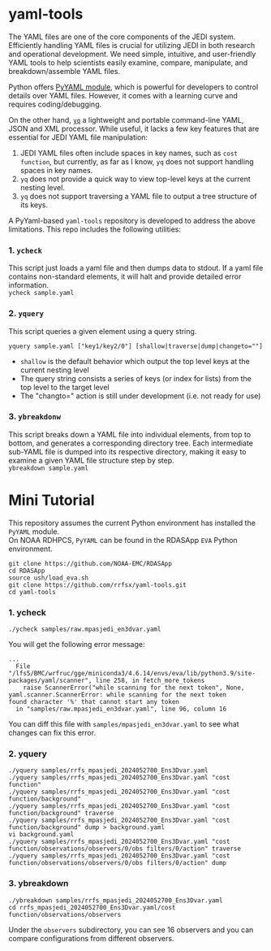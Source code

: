# yaml-tools

The YAML files are one of the core components of the JEDI system. Efficiently handling YAML files is crucial for utilizing JEDI in both research and operational development. We need simple, intuitive, and user-friendly YAML tools to help scientists easily examine, compare, manipulate, and breakdown/assemble YAML files.

Python offers [PyYAML module](https://pypi.org/project/PyYAML/), which is powerful for developers to control details over YAML files. However, it comes with a learning curve and requires coding/debugging.

On the other hand, [`yq`](https://github.com/mikefarah/yq) a lightweight and portable command-line YAML, JSON and XML processor. While useful, it lacks a few key features that are essential for JEDI YAML file manipulation:   
1. JEDI YAML files often include spaces in key names, such as `cost function`, but currently, as far as I know, `yq` does not support handling spaces in key names.
2. `yq` does not provide a quick way to view top-level keys at the current nesting level.
3. `yq` does not support traversing a YAML file to output a tree structure of its keys.

A PyYaml-based `yaml-tools` repository is developed to address the above limitations. This repo includes the following utilities:
### 1. `ycheck`
This script just loads a yaml file and then dumps data to stdout. If a yaml file contains non-standard elements, it will halt and provide detailed error information.   
`ycheck sample.yaml`
### 2. `yquery`
This script queries a given element using a query string.   
```
yquery sample.yaml ["key1/key2/0"] [shallow|traverse|dump|changeto=""]
```
- `shallow` is the default behavior which output the top level keys at the current nesting level
- The query string consists a series of keys (or index for lists) from the top level to the target level
- The "changto=" action is still under development (i.e. not ready for use)
### 3. `ybreakdonw`
This script breaks down a YAML file into individual elements, from top to bottom, and generates a corresponding directory tree. Each intermediate sub-YAML file is dumped into its respective directory, making it easy to examine a given YAML file structure step by step.   
`ybreakdown sample.yaml`

# Mini Tutorial
This repository assumes the current Python environment has installed the `PyYAML` module.   
On NOAA RDHPCS, `PyYAML` can be found in the RDASApp `EVA` Python environment.
```
git clone https://github.com/NOAA-EMC/RDASApp
cd RDASApp
source ush/load_eva.sh
git clone https://github.com/rrfsx/yaml-tools.git
cd yaml-tools
```
### 1. ycheck
```
./ycheck samples/raw.mpasjedi_en3dvar.yaml
```
You will get the following error message:
```
...
  File "/lfs5/BMC/wrfruc/gge/miniconda3/4.6.14/envs/eva/lib/python3.9/site-packages/yaml/scanner", line 258, in fetch_more_tokens
    raise ScannerError("while scanning for the next token", None,
yaml.scanner.ScannerError: while scanning for the next token
found character '%' that cannot start any token
  in "samples/raw.mpasjedi_en3dvar.yaml", line 96, column 16
```
You can diff this file with `samples/mpasjedi_en3dvar.yaml` to see what changes can fix this error.
### 2. yquery
```
./yquery samples/rrfs_mpasjedi_2024052700_Ens3Dvar.yaml
./yquery samples/rrfs_mpasjedi_2024052700_Ens3Dvar.yaml "cost function"
./yquery samples/rrfs_mpasjedi_2024052700_Ens3Dvar.yaml "cost function/background"
./yquery samples/rrfs_mpasjedi_2024052700_Ens3Dvar.yaml "cost function/background" traverse
./yquery samples/rrfs_mpasjedi_2024052700_Ens3Dvar.yaml "cost function/background" dump > background.yaml
vi background.yaml
./yquery samples/rrfs_mpasjedi_2024052700_Ens3Dvar.yaml "cost function/observations/observers/0/obs filters/0/action" traverse
./yquery samples/rrfs_mpasjedi_2024052700_Ens3Dvar.yaml "cost function/observations/observers/0/obs filters/0/action" dump
```
### 3. ybreakdown
```
./ybreakdown samples/rrfs_mpasjedi_2024052700_Ens3Dvar.yaml
cd rrfs_mpasjedi_2024052700_Ens3Dvar.yaml/cost function/observations/observers
```
Under the `observers` subdirectory, you can see 16 observers and you can compare configurations from different observers.


